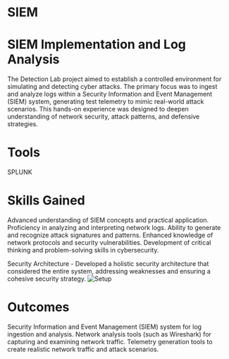 # SIEM

# SIEM Implementation and Log Analysis


The Detection Lab project aimed to establish a controlled environment for simulating and detecting cyber attacks. The primary focus was to ingest and analyze logs within a Security Information and Event Management (SIEM) system, generating test telemetry to mimic real-world attack scenarios. This hands-on experience was designed to deepen understanding of network security, attack patterns, and defensive strategies.

# Tools 
SPLUNK

# Skills Gained
Advanced understanding of SIEM concepts and practical application.
Proficiency in analyzing and interpreting network logs.
Ability to generate and recognize attack signatures and patterns.
Enhanced knowledge of network protocols and security vulnerabilities.
Development of critical thinking and problem-solving skills in cybersecurity.

Security Architecture - Developed a holistic security architecture that considered the entire system, addressing weaknesses and ensuring a cohesive security strategy.
![Setup](https://github.com/mukulgosavi/SplunkLab/assets/37416784/745e87b1-1209-4ec0-8606-7c1486e31cd5)

# Outcomes 
Security Information and Event Management (SIEM) system for log ingestion and analysis.
Network analysis tools (such as Wireshark) for capturing and examining network traffic.
Telemetry generation tools to create realistic network traffic and attack scenarios.
